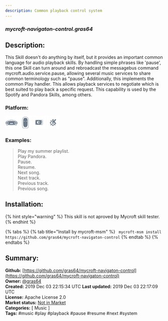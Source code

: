 ```yaml
---
description: Common playback control system
---
```


### _mycroft-navigaton-control.gras64_  
## Description:  
This Skill doesn't do anything by itself, but it provides an important common
language for audio playback skills.  By handling simple phrases like
'pause', this one Skill can turn around and rebroadcast the messagebus
command mycroft.audio.service.pause, allowing several music services to share
common terminology such as "pause".
Additionally, this implements the common Play handler.  This allows playback
services to negotiate which is best suited to play back a specific request.
This capability is used by the Spotify and Pandora Skills, among others.  
  
### Platform:  
 ![Mark I](../.gitbook/assets/mark-1-icon.png)  ![Mark II](../.gitbook/assets/mark-2-icon.png)  ![Picroft](../.gitbook/assets/picroft-icon.png)  ![plasmoid](../.gitbook/assets/kde.png)   
### Examples:  
> Play my summer playlist.  
> Play Pandora.  
> Pause.  
> Resume.  
> Next song.  
> Next track.  
> Previous track.  
> Previous song.  
  
## Installation:  
{% hint style="warning" %}
This skill is not aproved by Mycroft skill tester.
{% endhint %}
    
{% tabs %}
{% tab title="Install by mycroft-msm" %}
``` mycroft-msm install https://github.com/gras64/mycroft-navigaton-control```
{% endtab %}
  {% endtabs %}
    
## Summary:  
**Github:** [https://github.com/gras64/mycroft-navigaton-control](https://github.com/gras64/mycroft-navigaton-control)  
**Owner:** [@gras64](https://github.com/gras64)  
**Created:** 2019 Dec 03 22:15:34 UTC  **Last updated:** 2019 Dec 03 22:17:09 UTC  
**License:** Apache License 2.0  
**Market status:** [Not in Market](https://market.mycroft.ai/skill/)  
**Categories:** [ Music ]   
**Tags:** \#music \#play \#playback \#pause \#resume \#next \#system   
